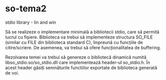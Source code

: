 # so-tema2
stdio library - lin and win

Să se realizeze o implementare minimală a bibliotecii stdio, care să permită lucrul cu fișiere. Biblioteca va trebui să implementeze structura SO_FILE (similar cu FILE din biblioteca standard C), împreună cu funcțiile de citire/scriere. De asemenea, va trebui să ofere funcționalitatea de buffering.

Rezolvarea temei va trebui să genereze o bibliotecă dinamică numită libso_stdio.so/so_stdio.dll care implementează header-ul so_stdio.h. În acest header găsiți semnăturile functiilor exportate de biblioteca generată de voi.

